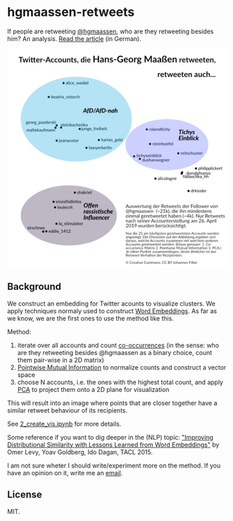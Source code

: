 # hgmaassen-retweets

If people are retweeting [@hgmaassen](https://twitter.com/hgmaassen), who are they retweeting besides him? An analysis. [Read the article](https://netzpolitik.org/2019/datenanalyse-maassens-follower-retweeten-rechtsradikale-accounts-aber-fast-nie-die-cdu/) (in German).

<div align="center">
  <img src="results/2_hgm_cluster_25.jpg" alt="clusters of twitter accounts">
</div>

## Background

We construct an embedding for Twitter acounts to visualize clusters. We apply techniques normaly used to construct [Word Embeddings](https://www.google.com/search?q=word+embeddings&source=lnms&tbm=isch). As far as we know, we are the first ones to use the method like this.

Method:

1. iterate over all accounts and count [co-occurrences](https://en.wikipedia.org/wiki/Co-occurrence) (in the sense: who are they retweeting besides @hgmaassen as a binary choice, count them pair-wise in a 2D matrix)
2. [Pointwise Mutual Information](https://en.wikipedia.org/wiki/Pointwise_mutual_information) to normalize counts and construct a vector space
3. choose N accounts, i.e. the ones with the highest total count, and apply [PCA](https://en.wikipedia.org/wiki/Principal_component_analysis) to project them onto a 2D plane for visualization

This will result into an image where points that are closer together have a similar retweet behaviour of its recipients.

See [2_create_vis.ipynb](2_create_vis.ipynb) for more details.

Some reference if you want to dig deeper in the (NLP) topic: ["Improving Distributional Similarity with Lessons Learned from Word Embeddings"](https://aclweb.org/anthology/papers/Q/Q15/Q15-1016/) by Omer Levy, Yoav Goldberg, Ido Dagan, TACL 2015.

I am not sure wheter I should write/experiment more on the method. If you have an opinion on it, write me an [email](mailto:hi@jfilter.de).

## License

MIT.
